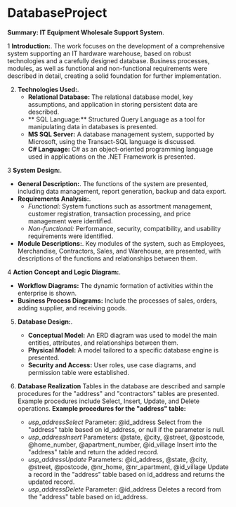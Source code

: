 # DatabaseProject

**Summary: IT Equipment Wholesale Support System**.

1 **Introduction:**.
  The work focuses on the development of a comprehensive system supporting an IT hardware warehouse, based on robust technologies and a carefully designed database. Business processes, modules, as well as functional and non-functional requirements were described in detail, creating a solid foundation for further implementation.

2. **Technologies Used:**.
   - **Relational Database:** The relational database model, key assumptions, and application in storing persistent data are described.
   - ** SQL Language:** Structured Query Language as a tool for manipulating data in databases is presented.
   - **MS SQL Server:** A database management system, supported by Microsoft, using the Transact-SQL language is discussed.
   - **C# Language:** C# as an object-oriented programming language used in applications on the .NET Framework is presented.

3 **System Design:**.
   - **General Description:**.
     The functions of the system are presented, including data management, report generation, backup and data export.
   - **Requirements Analysis:**.
     - *Functional:* System functions such as assortment management, customer registration, transaction processing, and price management were identified.
     - *Non-functional:* Performance, security, compatibility, and usability requirements were identified.
   - **Module Descriptions:**.
     Key modules of the system, such as Employees, Merchandise, Contractors, Sales, and Warehouse, are presented, with descriptions of the functions and relationships between them.

4 **Action Concept and Logic Diagram:**.
   - **Workflow Diagrams:** The dynamic formation of activities within the enterprise is shown.
   - **Business Process Diagrams:** Include the processes of sales, orders, adding supplier, and receiving goods.

5. **Database Design:**.
   - **Conceptual Model:** An ERD diagram was used to model the main entities, attributes, and relationships between them.
   - **Physical Model:** A model tailored to a specific database engine is presented.
   - **Security and Access:** User roles, use case diagrams, and permission table were established.

6. **Database Realization**
  Tables in the database are described and sample procedures for the "address" and "contractors" tables are presented. 
  Example procedures include Select, Insert, Update, and Delete operations.
  **Example procedures for the "address" table:**
    - *usp_addressSelect*
        Parameter: @id_address
        Select from the "address" table based on id_address, or null if the parameter is null.
    - *usp_addressInsert*
        Parameters: @state, @city, @street, @postcode, @home_number, @apartment_number, @id_village
        Insert into the "address" table and return the added record.
    - *usp_addressUpdate*
        Parameters: @id_address, @state, @city, @street, @postcode, @nr_home, @nr_apartment, @id_village
        Update a record in the "address" table based on id_address and returns the updated record.
    - *usp_addressDelete*
        Parameter: @id_address
        Deletes a record from the "address" table based on id_address.